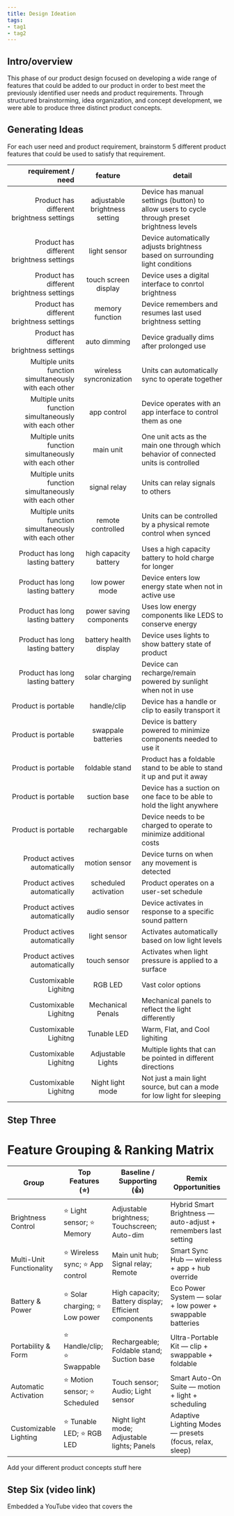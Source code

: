 ```yaml
---
title: Design Ideation
tags:
- tag1
- tag2
---
```


## Intro/overview

This phase of our product design focused on developing a wide range of features that could be added to our product in order to best meet the previously identified user needs and product requirements. Through structured brainstorming, idea organization, and concept development, we were able to produce three distinct product concepts.

## Generating Ideas

For each user need and product requirement, brainstorm 5 different product features that could be used to satisfy that requirement.

|                   requirement / need |             feature              | detail                                                                      |
| -----------------------------------: | :------------------------------: | --------------------------------------------------------------------------- |
| Product has different brightness settings |              adjustable brightness setting              | Device has manual settings (button) to allow users to cycle through preset brightness levels |
| Product has different brightness settings |             light sensor              | Device automatically adjusts brightness based on surrounding light conditions                                          |
| Product has different brightness settings |              touch screen display              | Device uses a digital interface to conrtol brightness |
| Product has different brightness settings |              memory function              | Device remembers and resumes last used brightness setting |
| Product has different brightness settings |              auto dimming              | Device gradually dims after prolonged use |
| Multiple units function simultaneously with each other |              wireless syncronization              | Units can automatically sync to operate together |
| Multiple units function simultaneously with each other |              app control              | Device operates with an app interface to control them as one |
| Multiple units function simultaneously with each other |              main unit              | One unit acts as the main one through which behavior of connected units is controlled |
| Multiple units function simultaneously with each other |              signal relay              | Units can relay signals to others |
| Multiple units function simultaneously with each other |              remote controlled              | Units can be controlled by a physical remote control when synced |
| Product has long lasting battery |              high capacity battery              | Uses a high capacity battery to hold charge for longer |
| Product has long lasting battery |              low power mode              | Device enters low energy state when not in active use |
| Product has long lasting battery |              power saving  components              | Uses low energy components like LEDS to conserve energy |
| Product has long lasting battery |              battery health display              | Device uses lights to show battery state of product |
| Product has long lasting battery |              solar charging              | Device can recharge/remain powered by sunlight when not in use |
| Product is portable |              handle/clip              | Device has a handle or clip to easily transport it |
| Product is portable |              swappale batteries              | Device is battery powered to minimize components needed to use it |
| Product is portable |              foldable stand              | Product has a foldable stand to be able to stand it up and put it away |
| Product is portable |              suction base              | Device has a suction on one face to be able to hold the light anywhere |
| Product is portable |              rechargable              | Device needs to be charged to operate to minimize additional costs |
| Product actives automatically |              motion sensor              | Device turns on when any movement is detected |
| Product actives automatically |              scheduled activation              | Product operates on a user-set schedule |
| Product actives automatically |              audio sensor              | Device activates in response to a specific sound pattern |
| Product actives automatically |              light sensor              | Activates automatically based on low light levels |
| Product actives automatically |              touch sensor              | Activates when light pressure is applied to a surface | 
| Customixable Lighitng |              RGB LED              | Vast color options |
| Customixable Lighitng |              Mechanical Penals              | Mechanical panels to reflect the light differently |
| Customixable Lighitng |             Tunable LED             | Warm, Flat, and Cool lighiting|
| Customixable Lighitng |              Adjustable Lights              | Multiple lights that can be pointed in different directions |
| Customixable Lighitng |             Night light mode              | Not just a main light source, but can a mode for low light for sleeping |

## Step Three

  # Feature Grouping & Ranking Matrix

| Group                   | Top Features (⭐)               | Baseline / Supporting (👍)                  | Remix Opportunities |
|--------------------------|---------------------------------|---------------------------------------------|----------------------|
| Brightness Control       | ⭐ Light sensor; ⭐ Memory       | Adjustable brightness; Touchscreen; Auto-dim | Hybrid Smart Brightness — auto-adjust + remembers last setting |
| Multi-Unit Functionality | ⭐ Wireless sync; ⭐ App control | Main unit hub; Signal relay; Remote          | Smart Sync Hub — wireless + app + hub override |
| Battery & Power          | ⭐ Solar charging; ⭐ Low power  | High capacity; Battery display; Efficient components | Eco Power System — solar + low power + swappable batteries |
| Portability & Form       | ⭐ Handle/clip; ⭐ Swappable     | Rechargeable; Foldable stand; Suction base   | Ultra-Portable Kit — clip + swappable + foldable |
| Automatic Activation     | ⭐ Motion sensor; ⭐ Scheduled   | Touch sensor; Audio; Light sensor            | Smart Auto-On Suite — motion + light + scheduling |
| Customizable Lighting    | ⭐ Tunable LED; ⭐ RGB LED       | Night light mode; Adjustable lights; Panels  | Adaptive Lighting Modes — presets (focus, relax, sleep) |


Add your different product concepts stuff here

## Step Six (video link)
Embedded a YouTube video that covers the 
